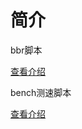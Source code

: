 # 简介

bbr脚本

[查看介绍](https://github.com/quniu/tool/wiki/BBR%E4%BD%BF%E7%94%A8%E4%BB%8B%E7%BB%8D)


bench测速脚本

[查看介绍](https://github.com/quniu/tool/wiki/bench%E6%B5%8B%E8%AF%95%E8%84%9A%E6%9C%AC%E4%BB%8B%E7%BB%8D)


